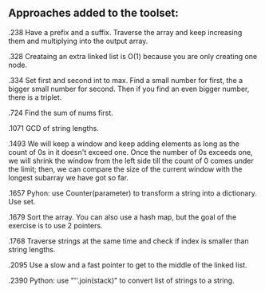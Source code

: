 ## Approaches added to the toolset:

.238 Have a prefix and a suffix. Traverse the array and keep increasing them and multiplying into the output array.

.328 Creataing an extra linked list is O(1) because you are only creating one node.

.334 Set first and second int to max. Find a small number for first, the a bigger small number for second. Then if you find an even bigger number, there is a triplet.

.724 Find the sum of nums first.

.1071 GCD of string lengths.

.1493 We will keep a window and keep adding elements as long as the count of 0s in it doesn't exceed one. Once the number of 0s exceeds one, we will shrink the window from the left side till the count of 0 comes under the limit; then, we can compare the size of the current window with the longest subarray we have got so far.

.1657 Pyhon: use Counter(parameter) to transform a string into a dictionary. Use set.

.1679 Sort the array. You can also use a hash map, but the goal of the exercise is to use 2 pointers.

.1768 Traverse strings at the same time and check if index is smaller than string lengths.

.2095 Use a slow and a fast pointer to get to the middle of the linked list.

.2390 Python: use "''.join(stack)" to convert list of strings to a string.
